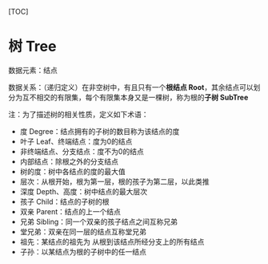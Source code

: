 [TOC]



# 树 Tree

数据元素：结点

数据关系：（递归定义）在非空树中，有且只有一个**根结点 Root**，其余结点可以划分为互不相交的有限集，每个有限集本身又是一棵树，称为根的**子树 SubTree**

注：为了描述树的相关性质，定义如下术语：

* 度 Degree：结点拥有的子树的数目称为该结点的度
* 叶子 Leaf、终端结点：度为0的结点
* 非终端结点、分支结点：度不为0的结点
* 内部结点：除根之外的分支结点
* 树的度：树中各结点的度的最大值
* 层次：从根开始，根为第一层，根的孩子为第二层，以此类推
* 深度 Depth、高度：树中结点的最大层次
* 孩子 Child：结点的子树的根
* 双亲 Parent：结点的上一个结点
* 兄弟 Sibling：同一个双亲的孩子结点之间互称兄弟
* 堂兄弟：双亲在同一层的结点互称堂兄弟
* 祖先：某结点的祖先为 从根到该结点所经分支上的所有结点
* 子孙：以某结点为根的子树中的任一结点